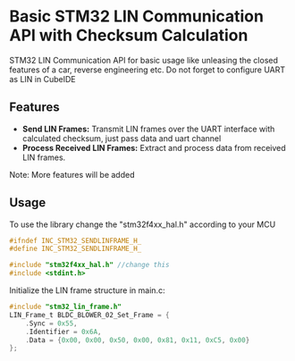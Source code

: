 # Basic STM32 LIN Communication API with Checksum Calculation

STM32 LIN Communication API for basic usage like unleasing the closed features of a car, reverse engineering etc. 
Do not forget to configure UART as LIN in CubeIDE

## Features

- **Send LIN Frames:** Transmit LIN frames over the UART interface with calculated checksum, just pass data and uart channel
- **Process Received LIN Frames:** Extract and process data from received LIN frames.

Note: More features will be added

## Usage

To use the library change the "stm32f4xx_hal.h" according to your MCU
```c
#ifndef INC_STM32_SENDLINFRAME_H_
#define INC_STM32_SENDLINFRAME_H_

#include "stm32f4xx_hal.h" //change this 
#include <stdint.h>
```

Initialize the LIN frame structure in main.c:
```c
#include "stm32_lin_frame.h"
LIN_Frame_t BLDC_BLOWER_02_Set_Frame = {
    .Sync = 0x55,
    .Identifier = 0x6A,
    .Data = {0x00, 0x00, 0x50, 0x00, 0x81, 0x11, 0xC5, 0x00}
};
```
